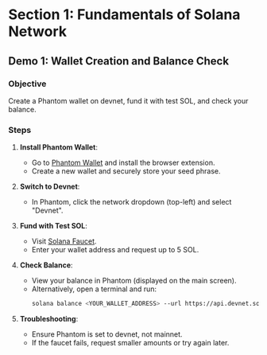 # Section 1: Fundamentals of Solana Network

## Demo 1: Wallet Creation and Balance Check

### Objective
Create a Phantom wallet on devnet, fund it with test SOL, and check your balance.

### Steps
1. **Install Phantom Wallet**:
   - Go to [Phantom Wallet](https://phantom.app/) and install the browser extension.
   - Create a new wallet and securely store your seed phrase.
2. **Switch to Devnet**:
   - In Phantom, click the network dropdown (top-left) and select "Devnet".
3. **Fund with Test SOL**:
   - Visit [Solana Faucet](https://faucet.solana.com/).
   - Enter your wallet address and request up to 5 SOL.
4. **Check Balance**:
   - View your balance in Phantom (displayed on the main screen).
   - Alternatively, open a terminal and run:
     ```bash
     solana balance <YOUR_WALLET_ADDRESS> --url https://api.devnet.solana.com
     ```
     
5. **Troubleshooting**:
    - Ensure Phantom is set to devnet, not mainnet.
    - If the faucet fails, request smaller amounts or try again later.